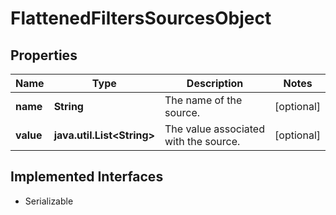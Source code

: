 

# FlattenedFiltersSourcesObject


## Properties

Name | Type | Description | Notes
------------ | ------------- | ------------- | -------------
**name** | **String** | The name of the source. |  [optional]
**value** | **java.util.List&lt;String&gt;** | The value associated with the source. |  [optional]


## Implemented Interfaces

* Serializable


